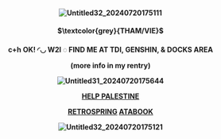 <h4 align="center">   


![Untitled32_20240720175111](https://github.com/user-attachments/assets/b4f12276-a210-47fa-a6d9-7a7f4ac0e21b)


<h4 align="center">     

<h4 align="center">  $\textcolor{grey}{THAM/VIE}$
<h4 align="center">  c+h OK! ◜◡ W2I    ◌   FIND ME AT TDI, GENSHIN, & DOCKS AREA


(more info in my rentry)

  


![Untitled31_20240720175644](https://github.com/user-attachments/assets/770a9195-e21f-4730-ad4c-de1a5e862578)


 **[HELP PALESTINE](https://arab.org/click-to-help/palestine/)**


 **[RETROSPRING](https://retrospring.net/@dendroleafs)**
  **[ATABOOK](https://viee.atabook.org/)**

![Untitled32_20240720175121](https://github.com/user-attachments/assets/d1982c6b-c33e-47cb-84f6-ff75fc9e8b9d)


